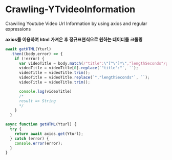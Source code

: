 # Crawling-YTvideoInformation
Crawiling Youtube Video Url Information by using axios and regular expressions


**axios를 이용하여 html 가져온 후 정규표현식으로 원하는 데이터를 크롤링**



```javascript
await getHTML(Yturl)
  .then((body,error) => {
    if (!error) {
      var videoTitle = body.match(/"title":\"[^\"]*\","lengthSeconds"/g)
      videoTitle = videoTitle[0].replace(`"title":"`, ``);
      videoTitle = videoTitle.trim();
      videoTitle = videoTitle.replace(`","lengthSeconds"`, ``);
      videoTitle = videoTitle.trim();

      console.log(videoTitle)
      /*
      result => String
      */
    }
  }
```

```javascript
async function getHTML(Yturl) {
  try {
    return await axios.get(Yturl);
  } catch (error) {
    console.error(error);
  }
}
```
